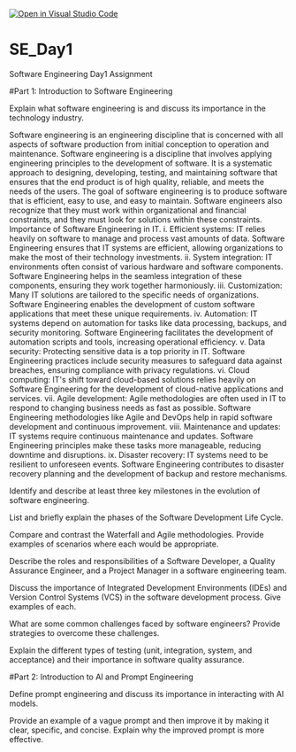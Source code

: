 [![Open in Visual Studio Code](https://classroom.github.com/assets/open-in-vscode-2e0aaae1b6195c2367325f4f02e2d04e9abb55f0b24a779b69b11b9e10269abc.svg)](https://classroom.github.com/online_ide?assignment_repo_id=15574854&assignment_repo_type=AssignmentRepo)
# SE_Day1
Software Engineering Day1 Assignment

#Part 1: Introduction to Software Engineering

Explain what software engineering is and discuss its importance in the technology industry.

  Software engineering is an engineering discipline that is concerned with all aspects of software production from initial conception to operation and maintenance. Software engineering is a discipline that involves applying engineering principles to the development of software. It is a systematic approach to designing, developing, testing, and maintaining software that ensures that the end product is of high quality, reliable, and meets the needs of the users. The goal of software engineering is to produce software that is efficient, easy to use, and easy to maintain. Software engineers also recognize that they must work within organizational and financial constraints, and they must look for solutions within these constraints.
	Importance of Software Engineering in IT.
i.	Efficient systems: IT relies heavily on software to manage and process vast amounts of data. Software Engineering ensures that IT systems are efficient, allowing organizations to make the most of their technology investments. 
ii.	 System integration: IT environments often consist of various hardware and software components. Software Engineering helps in the seamless integration of these components, ensuring they work together harmoniously.
iii.	 Customization: Many IT solutions are tailored to the specific needs of organizations. Software Engineering enables the development of custom software applications that meet these unique requirements.
iv.	Automation: IT systems depend on automation for tasks like data processing, backups, and security monitoring. Software Engineering facilitates the development of automation scripts and tools, increasing operational efficiency. 
v.	Data security: Protecting sensitive data is a top priority in IT. Software Engineering practices include security measures to safeguard data against breaches, ensuring compliance with privacy regulations. 
vi.	Cloud computing: IT's shift toward cloud-based solutions relies heavily on Software Engineering for the development of cloud-native applications and services. 
vii.	Agile development: Agile methodologies are often used in IT to respond to changing business needs as fast as possible. Software Engineering methodologies like Agile and DevOps help in rapid software development and continuous improvement. 
viii.	Maintenance and updates: IT systems require continuous maintenance and updates. Software Engineering principles make these tasks more manageable, reducing downtime and disruptions. 
ix.	 Disaster recovery: IT systems need to be resilient to unforeseen events. Software Engineering contributes to disaster recovery planning and the development of backup and restore mechanisms.



Identify and describe at least three key milestones in the evolution of software engineering.


List and briefly explain the phases of the Software Development Life Cycle.


Compare and contrast the Waterfall and Agile methodologies. Provide examples of scenarios where each would be appropriate.


Describe the roles and responsibilities of a Software Developer, a Quality Assurance Engineer, and a Project Manager in a software engineering team.


Discuss the importance of Integrated Development Environments (IDEs) and Version Control Systems (VCS) in the software development process. Give examples of each.


What are some common challenges faced by software engineers? Provide strategies to overcome these challenges.


Explain the different types of testing (unit, integration, system, and acceptance) and their importance in software quality assurance.


#Part 2: Introduction to AI and Prompt Engineering


Define prompt engineering and discuss its importance in interacting with AI models.


Provide an example of a vague prompt and then improve it by making it clear, specific, and concise. Explain why the improved prompt is more effective.
